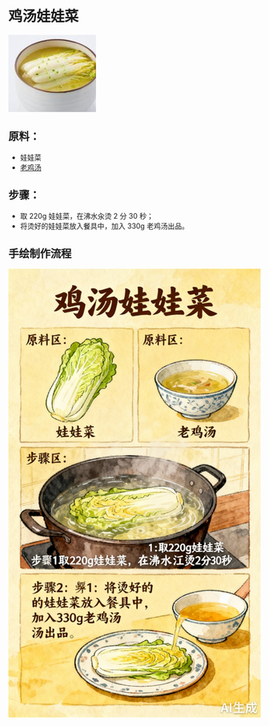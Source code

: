 # 鸡汤娃娃菜

![鸡汤娃娃菜](../images/鸡汤娃娃菜.jpg)

## 原料：
- 娃娃菜
- [老鸡汤](/汤/老鸡汤.md)

## 步骤：
- 取 220g 娃娃菜，在沸水汆烫 2 分 30 秒；
- 将烫好的娃娃菜放入餐具中，加入 330g 老鸡汤出品。

## 手绘制作流程

![手绘制作流程](../images/烫菜/鸡汤娃娃菜.jpg)
